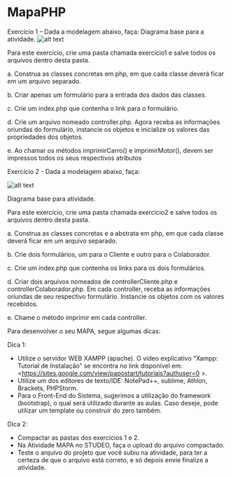 # MapaPHP

Exercício 1 – Dada a modelagem abaixo, faça:
Diagrama base para a atividade.
![alt text](http://sistemasead.unicesumar.edu.br/flex/amfphp/services/Portal/ImagemQuestionario2/QUE_53900_194733_1.png)

Para este exercício, crie uma pasta chamada exercício1 e salve todos os arquivos dentro desta pasta.

a.    Construa as classes concretas em php, em que cada classe deverá ficar em um arquivo separado.

b.    Criar apenas um formulário para a entrada dos dados das classes.

c.    Crie um index.php que contenha o link para o formulário.

d.    Crie um arquivo nomeado controller.php. Agora receba as informações oriundas do formulário, instancie os objetos e inicialize os valores das propriedades dos objetos.

e.    Ao chamar os métodos imprimirCarro() e imprimirMotor(), devem ser impressos todos os seus respectivos atributos


Exercício 2 - Dada a modelagem abaixo, faça:

![alt text](http://sistemasead.unicesumar.edu.br/flex/amfphp/services/Portal/ImagemQuestionario2/QUE_53900_194733_2.png)


Diagrama base para atividade.

Para este exercício, crie uma pasta chamada exercício2 e salve todos os arquivos dentro desta pasta.

a. Construa as classes concretas e a abstrata em php, em que cada classe deverá ficar em um arquivo separado.

b. Crie dois formulários, um para o Cliente e outro para o Colaborador.

c. Crie um index.php que contenha os links para os dois formulários.

d. Criar dois arquivos nomeados de controllerCliente.php e controllerColaborador.php. Em cada controller, receba as informações oriundas de seu respectivo formulário. Instancie os objetos com os valores recebidos.

e. Chame o método imprimir em cada controller.
 
 
Para desenvolver o seu MAPA, segue algumas dicas:

Dica 1:
- Utilize o servidor WEB XAMPP (apache).   O vídeo explicativo  “Xampp: Tutorial de Instalação” se encontra no link disponível em:  <https://sites.google.com/view/papostart/tutoriais?authuser=0 >. 
- Utilize um dos editores de texto/IDE: NotePad++, sublime, Athlon, Brackets, PHPStorm.
- Para o Front-End do Sistema, sugerimos a utilização do framework (bootstrap), o qual será utilizado durante as aulas. Caso deseje, pode utilizar um template ou construir do zero também.
 
Dica 2:
-  Compactar as pastas dos exercícios 1 e 2.
-  Na Atividade MAPA no STUDEO, faça o upload do arquivo compactado.
-  Teste o arquivo do projeto que você subiu na atividade, para ter a certeza de que o arquivo está correto, e só depois envie finalize a atividade.
